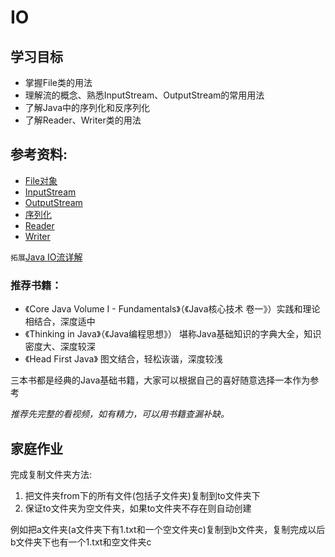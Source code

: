 # IO

## 学习目标
- 掌握File类的用法
- 理解流的概念、熟悉InputStream、OutputStream的常用用法
- 了解Java中的序列化和反序列化
- 了解Reader、Writer类的用法

## 参考资料:

- [File对象](https://www.liaoxuefeng.com/wiki/1252599548343744/1298069154955297)
- [InputStream](https://www.liaoxuefeng.com/wiki/1252599548343744/1298069163343905)
- [OutputStream](https://www.liaoxuefeng.com/wiki/1252599548343744/1298069169635361)
- [序列化](https://www.liaoxuefeng.com/wiki/1252599548343744/1298366845681698)
- [Reader](https://www.liaoxuefeng.com/wiki/1252599548343744/1298069154955297)
- [Writer](https://www.liaoxuefeng.com/wiki/1252599548343744/1298069154955297)

`拓展`[Java IO流详解](https://juejin.im/post/5d4ee73ae51d4561c94b0f9d#heading-0)

### 推荐书籍：
- 《Core Java Volume I - Fundamentals》（《Java核心技术 卷一》）实践和理论相结合，深度适中
- 《Thinking in Java》（《Java编程思想》） 堪称Java基础知识的字典大全，知识密度大、深度较深
- 《Head First Java》 图文结合，轻松诙谐，深度较浅

三本书都是经典的Java基础书籍，大家可以根据自己的喜好随意选择一本作为参考

_推荐先完整的看视频，如有精力，可以用书籍查漏补缺。_

## 家庭作业

完成复制文件夹方法:
1. 把文件夹from下的所有文件(包括子文件夹)复制到to文件夹下
2. 保证to文件夹为空文件夹，如果to文件夹不存在则自动创建

例如把a文件夹(a文件夹下有1.txt和一个空文件夹c)复制到b文件夹，复制完成以后b文件夹下也有一个1.txt和空文件夹c